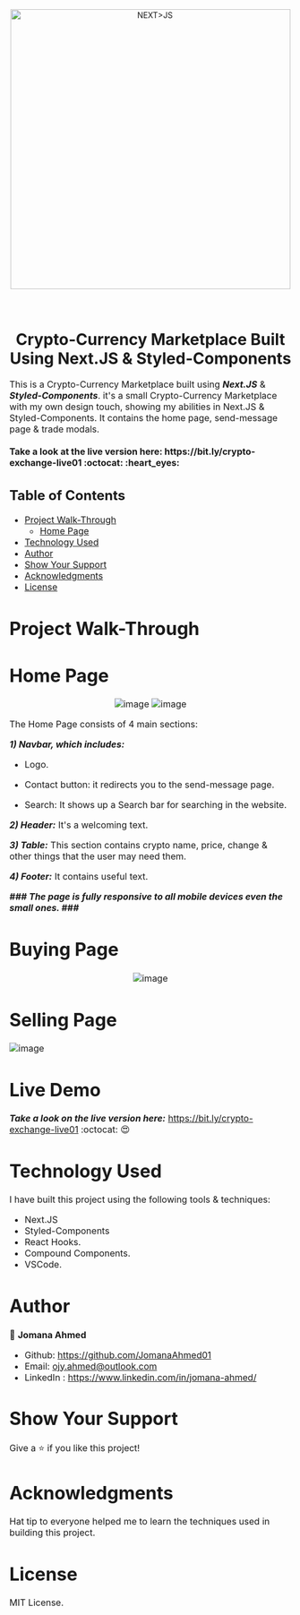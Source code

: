 <div align="center">
    <img title="NEXT" src="https://user-images.githubusercontent.com/66492958/132075326-303b3b28-aa9b-4029-a4de-b3286218dd24.png" alt="NEXT>JS" width="500" />
  </div>
<h1 align="center">
    
  <br>
  Crypto-Currency Marketplace Built Using Next.JS & Styled-Components
</h1>

<p><font size="3">
  This is a Crypto-Currency Marketplace built using <strong><em>Next.JS</em></strong> & <strong><em>Styled-Components</em></strong>. it's a small Crypto-Currency Marketplace with my own design touch, showing my abilities in Next.JS & Styled-Components. It contains the home page, send-message page & trade modals.
  <br>
  <br>
  <strong>Take a look at the live version here: https://bit.ly/crypto-exchange-live01 :octocat: :heart_eyes:</strong> 
</p>

## Table of Contents

- [Project Walk-Through](#project-walk-through)
  - [Home Page](#home-page)
- [Technology Used](#technology-used)
- [Author](#author)
- [Show Your Support](#show-your-support)
- [Acknowledgments](#acknowledgments)
- [License](#license)




# Project Walk-Through

 # Home Page

<div align="center"><a name="menu"></a>
  
  ![image](https://user-images.githubusercontent.com/66492958/132075171-bae66ab6-1f84-42d9-96ee-5f377ea1a14b.png)
  ![image](https://user-images.githubusercontent.com/66492958/132075227-d3e2b091-4dc4-4de7-b9cc-762ab6e2459d.png)


</div>

The Home Page consists of 4 main sections:

***1) Navbar, which includes:***
- Logo.

- Contact button: 
 it redirects you to the send-message page.

- Search:
It shows up a Search bar for searching in the website.

***2) Header:***
It's a welcoming text.

***3) Table:***
This section contains crypto name, price, change & other things that the user may need them.

***4) Footer:***
It contains useful text.


***### The page is fully responsive to all mobile devices even the small ones. ###***

 # Buying Page
 
<div align="center"><a name="menu"></a>

![image](https://user-images.githubusercontent.com/66492958/125296673-d19e3180-e326-11eb-8084-2b9423743c6f.png)
</div>

 # Selling Page

![image](https://user-images.githubusercontent.com/66492958/125297214-5721e180-e327-11eb-801c-e975131763cc.png)

# Live Demo
***Take a look on the live version here:*** https://bit.ly/crypto-exchange-live01 :octocat: :heart_eyes: 

# Technology Used

I have built this project using the following tools & techniques:
- Next.JS
- Styled-Components
- React Hooks.
- Compound Components.
- VSCode.

# Author

👤 **Jomana Ahmed**
- Github: https://github.com/JomanaAhmed01
- Email: ojy.ahmed@outlook.com
- LinkedIn : https://www.linkedin.com/in/jomana-ahmed/

# Show Your Support

Give a ⭐️ if you like this project!

# Acknowledgments

Hat tip to everyone helped me to learn the techniques used in building this project.

# License 

MIT License.



